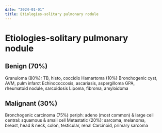 ```yaml
---
date: "2024-01-01"
title: Etiologies-solitary pulmonary nodule
---
```


# Etiologies-solitary pulmonary nodule

## Benign (70%)
Granuloma (80%): TB, histo, coccidio
Hamartoma (10%)
Bronchogenic cyst, AVM, pulm infarct
Echinococcosis, ascariasis, aspergilloma
GPA, rheumatoid nodule, sarcoidosis
Lipoma, fibroma, amyloidoma

## Malignant (30%)
Bronchogenic carcinoma (75%) periph: adeno
(most common) & large cell central: squamous &
small cell
Metastatic (20%): sarcoma, melanoma, breast, head
& neck, colon, testicular, renal
Carcinoid, primary sarcoma

